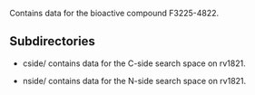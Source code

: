 Contains data for the bioactive compound F3225-4822.

## Subdirectories

- cside/ contains data for the C-side search space on rv1821.

- nside/ contains data for the N-side search space on rv1821.

